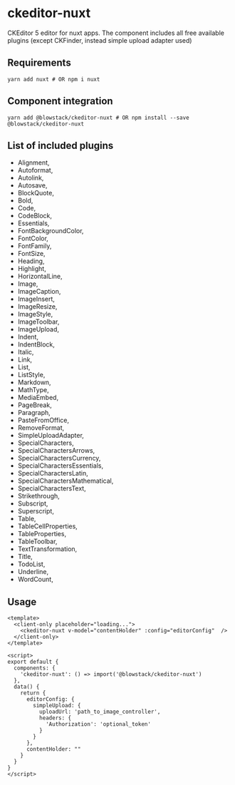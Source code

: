 # ckeditor-nuxt
CKEditor 5 editor for nuxt apps. The component includes all free available plugins (except CKFinder, instead simple upload adapter used)

## Requirements
```
yarn add nuxt # OR npm i nuxt
```

## Component integration
```
yarn add @blowstack/ckeditor-nuxt # OR npm install --save @blowstack/ckeditor-nuxt
```

## List of included plugins
* Alignment,
* Autoformat,
* Autolink,
* Autosave,
* BlockQuote,
* Bold,
* Code,
* CodeBlock,
* Essentials,
* FontBackgroundColor,
* FontColor,
* FontFamily,
* FontSize,
* Heading,
* Highlight,
* HorizontalLine,
* Image,
* ImageCaption,
* ImageInsert,
* ImageResize,
* ImageStyle,
* ImageToolbar,
* ImageUpload,
* Indent,
* IndentBlock,
* Italic,
* Link,
* List,
* ListStyle,
* Markdown,
* MathType,
* MediaEmbed,
* PageBreak,
* Paragraph,
* PasteFromOffice,
* RemoveFormat,
* SimpleUploadAdapter,
* SpecialCharacters,
* SpecialCharactersArrows,
* SpecialCharactersCurrency,
* SpecialCharactersEssentials,
* SpecialCharactersLatin,
* SpecialCharactersMathematical,
* SpecialCharactersText,
* Strikethrough,
* Subscript,
* Superscript,
* Table,
* TableCellProperties,
* TableProperties,
* TableToolbar,
* TextTransformation,
* Title,
* TodoList,
* Underline,
* WordCount,

## Usage
```
<template>
  <client-only placeholder="loading...">
    <ckeditor-nuxt v-model="contentHolder" :config="editorConfig"  />
  </client-only>
</template>

<script>
export default {
  components: {
    'ckeditor-nuxt': () => import('@blowstack/ckeditor-nuxt')
  },
  data() {
    return {
      editorConfig: {
        simpleUpload: {
          uploadUrl: 'path_to_image_controller',
          headers: {
            'Authorization': 'optional_token'
          }
        }
      },
      contentHolder: ""
    }
  }
}
</script>


```

